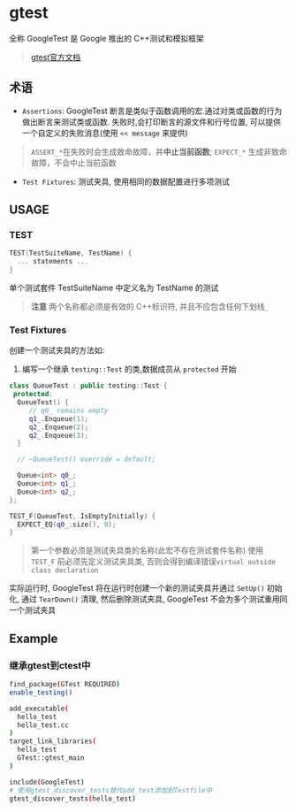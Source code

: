 # gtest

全称 GoogleTest 是 Google 推出的 C++测试和模拟框架

> [gtest官方文档](https://google.github.io/googletest/)

## 术语

- `Assertions`: GoogleTest 断言是类似于函数调用的宏.通过对类或函数的行为做出断言来测试类或函数. 失败时,会打印断言的源文件和行号位置, 可以提供一个自定义的失败消息(使用 `<< message` 来提供)
> `ASSERT_*`在失败时会生成致命故障，并**中止当前函数**; `EXPECT_*` 生成非致命故障，不会中止当前函数
- `Test Fixtures`: 测试夹具, 使用相同的数据配置进行多项测试

## USAGE

### TEST
```c
TEST(TestSuiteName, TestName) {
  ... statements ...
}
```
单个测试套件 TestSuiteName 中定义名为 TestName 的测试
> **注意** 两个名称都必须是有效的 C++标识符, 并且不应包含任何下划线`_`

### Test Fixtures

创建一个测试夹具的方法如:
1. 编写一个继承 `testing::Test` 的类,数据成员从 `protected` 开始

```cpp
class QueueTest : public testing::Test {
 protected:
  QueueTest() {
     // q0_ remains empty
     q1_.Enqueue(1);
     q2_.Enqueue(2);
     q2_.Enqueue(3);
  }

  // ~QueueTest() override = default;

  Queue<int> q0_;
  Queue<int> q1_;
  Queue<int> q2_;
};
```

```cpp
TEST_F(QueueTest, IsEmptyInitially) {
  EXPECT_EQ(q0_.size(), 0);
}
```

> 第一个参数必须是测试夹具类的名称(此宏不存在测试套件名称)
> 使用 `TEST_F` 前必须先定义测试夹具类, 否则会得到编译错误`virtual outside class declaration`

实际运行时, GoogleTest 将在运行时创建一个新的测试夹具并通过 `SetUp()` 初始化, 通过 `TearDown()` 清理, 然后删除测试夹具, GoogleTest 不会为多个测试重用同一个测试夹具

## Example

### 继承gtest到ctest中

```sh
find_package(GTest REQUIRED)
enable_testing()

add_executable(
  hello_test
  hello_test.cc
)
target_link_libraries(
  hello_test
  GTest::gtest_main
)

include(GoogleTest)
# 使用gtest_discover_tests替代add_test添加到Testfile中
gtest_discover_tests(hello_test)
```